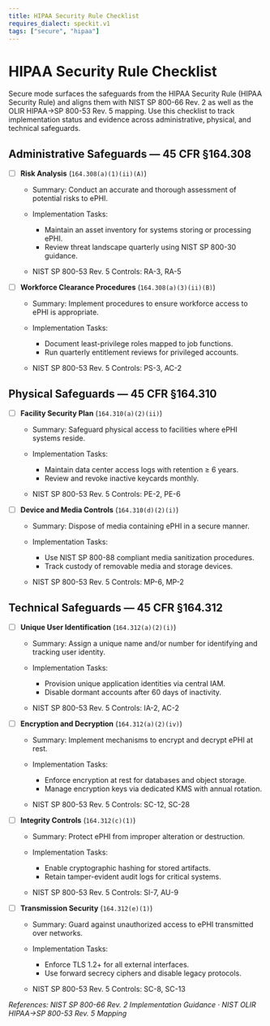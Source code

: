 ```yaml
---
title: HIPAA Security Rule Checklist
requires_dialect: speckit.v1
tags: ["secure", "hipaa"]
---
```


# HIPAA Security Rule Checklist

Secure mode surfaces the safeguards from the HIPAA Security Rule (HIPAA Security Rule) and aligns them with
NIST SP 800-66 Rev. 2 as well as the OLIR HIPAA→SP 800-53 Rev. 5 mapping. Use this checklist to track implementation status
and evidence across administrative, physical, and technical safeguards.


## Administrative Safeguards — 45 CFR §164.308

- [ ] **Risk Analysis** (`164.308(a)(1)(ii)(A)`)
  - Summary: Conduct an accurate and thorough assessment of potential risks to ePHI.
  - Implementation Tasks:
    - Maintain an asset inventory for systems storing or processing ePHI.
    - Review threat landscape quarterly using NIST SP 800-30 guidance.
    
  - NIST SP 800-53 Rev. 5 Controls: RA-3, RA-5

- [ ] **Workforce Clearance Procedures** (`164.308(a)(3)(ii)(B)`)
  - Summary: Implement procedures to ensure workforce access to ePHI is appropriate.
  - Implementation Tasks:
    - Document least-privilege roles mapped to job functions.
    - Run quarterly entitlement reviews for privileged accounts.
    
  - NIST SP 800-53 Rev. 5 Controls: PS-3, AC-2


## Physical Safeguards — 45 CFR §164.310

- [ ] **Facility Security Plan** (`164.310(a)(2)(ii)`)
  - Summary: Safeguard physical access to facilities where ePHI systems reside.
  - Implementation Tasks:
    - Maintain data center access logs with retention ≥ 6 years.
    - Review and revoke inactive keycards monthly.
    
  - NIST SP 800-53 Rev. 5 Controls: PE-2, PE-6

- [ ] **Device and Media Controls** (`164.310(d)(2)(i)`)
  - Summary: Dispose of media containing ePHI in a secure manner.
  - Implementation Tasks:
    - Use NIST SP 800-88 compliant media sanitization procedures.
    - Track custody of removable media and storage devices.
    
  - NIST SP 800-53 Rev. 5 Controls: MP-6, MP-2


## Technical Safeguards — 45 CFR §164.312

- [ ] **Unique User Identification** (`164.312(a)(2)(i)`)
  - Summary: Assign a unique name and/or number for identifying and tracking user identity.
  - Implementation Tasks:
    - Provision unique application identities via central IAM.
    - Disable dormant accounts after 60 days of inactivity.
    
  - NIST SP 800-53 Rev. 5 Controls: IA-2, AC-2

- [ ] **Encryption and Decryption** (`164.312(a)(2)(iv)`)
  - Summary: Implement mechanisms to encrypt and decrypt ePHI at rest.
  - Implementation Tasks:
    - Enforce encryption at rest for databases and object storage.
    - Manage encryption keys via dedicated KMS with annual rotation.
    
  - NIST SP 800-53 Rev. 5 Controls: SC-12, SC-28

- [ ] **Integrity Controls** (`164.312(c)(1)`)
  - Summary: Protect ePHI from improper alteration or destruction.
  - Implementation Tasks:
    - Enable cryptographic hashing for stored artifacts.
    - Retain tamper-evident audit logs for critical systems.
    
  - NIST SP 800-53 Rev. 5 Controls: SI-7, AU-9

- [ ] **Transmission Security** (`164.312(e)(1)`)
  - Summary: Guard against unauthorized access to ePHI transmitted over networks.
  - Implementation Tasks:
    - Enforce TLS 1.2+ for all external interfaces.
    - Use forward secrecy ciphers and disable legacy protocols.
    
  - NIST SP 800-53 Rev. 5 Controls: SC-8, SC-13




_References: NIST SP 800-66 Rev. 2 Implementation Guidance · NIST OLIR HIPAA→SP 800-53 Rev. 5 Mapping_

